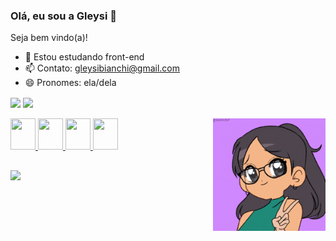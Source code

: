 ### Olá, eu sou a Gleysi 👋

Seja bem vindo(a)!

- 🌱 Estou estudando front-end
- 📫 Contato: gleysibianchi@gmail.com
- 😄 Pronomes: ela/dela

<div>
  <img height="160em"  align="center" src="https://github-readme-stats.vercel.app/api?username=gleysii&show_icons=true&theme=dracula&include_all_commits=true&count_private=true"/>
  <a href="https://github.com/gleysii">
  <img height="160em" align="center" src="https://github-readme-stats.vercel.app/api/top-langs/?username=gleysii&layout=compact&langs_count=7&theme=dracula"/>
</div>

<div style="display: inline_block"><br>
<img src="https://cdn.jsdelivr.net/gh/devicons/devicon/icons/html5/html5-original.svg" height="50" width="40"/>
<img src="https://cdn.jsdelivr.net/gh/devicons/devicon/icons/css3/css3-original.svg" height="50" width="40"/>
<img src="https://cdn.jsdelivr.net/gh/devicons/devicon/icons/javascript/javascript-original.svg" height="50" width="40" />
<img src="https://cdn.jsdelivr.net/gh/devicons/devicon/icons/sass/sass-original.svg" height="50" width="40" />   
<img align="right" alt="gleysi-pic" src="gif/gleysi-gif.gif?raw=true" height="180" width="180" style="border-radius=50%"/>
</div>

##

<div style="display: inline_block">
  <a href="https://www.linkedin.com/in/gleysi-da-silva-140812176/" target="_blank"><img src="https://img.shields.io/badge/-LinkedIn-%230077B5?style=for-the-badge&logo=linkedin&logoColor=white" target="_blank"></a> 
<div><br>

